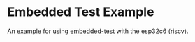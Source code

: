 # Embedded Test Example

An example for using [embedded-test](https://github.com/t-moe/embedded-test) with the esp32c6 (riscv).